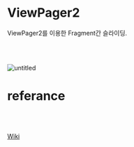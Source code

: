 # ViewPager2

ViewPager2를 이용한 Fragment간 슬라이딩.





<br>
<br>

![untitled](https://user-images.githubusercontent.com/73435598/206870070-333da1d4-18e6-4e69-99a0-b2389d98ec9f.gif)

# referance

<br>
<br>

[Wiki](https://github.com/jojun01835/2022-portportfolio/wiki/referance)
